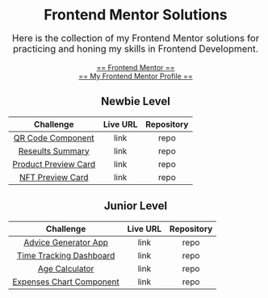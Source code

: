 <style>
  .description {
    max-width: 55ch;
    font-size: 1.125rem;
  }
</style>

<center>

# Frontend Mentor Solutions

<p class="description">Here is the collection of my Frontend Mentor solutions for practicing and honing my skills in Frontend Development.</p>

[== Frontend Mentor ==](https://www.frontendmentor.io/home)<br>
[== My Frontend Mentor Profile ==](https://www.frontendmentor.io/profile/Lemon1903)

## Newbie Level

|        Challenge         | Live URL | Repository |
| :----------------------: | :------: | :--------: |
|  [QR Code Component]()   |   link   |    repo    |
|   [Reseults Summary]()   |   link   |    repo    |
| [Product Preview Card]() |   link   |    repo    |
|   [NFT Preview Card]()   |   link   |    repo    |

## Junior Level

|          Challenge           | Live URL | Repository |
| :--------------------------: | :------: | :--------: |
|   [Advice Generator App]()   |   link   |    repo    |
| [Time Tracking Dashboard]()  |   link   |    repo    |
|      [Age Calculator]()      |   link   |    repo    |
| [Expenses Chart Component]() |   link   |    repo    |

</center>
